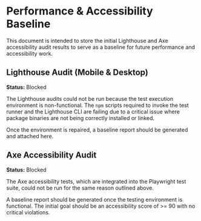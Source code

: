 # Performance & Accessibility Baseline

This document is intended to store the initial Lighthouse and Axe accessibility audit results to serve as a baseline for future performance and accessibility work.

## Lighthouse Audit (Mobile & Desktop)

**Status:** Blocked

The Lighthouse audits could not be run because the test execution environment is non-functional. The `npm` scripts required to invoke the test runner and the Lighthouse CLI are failing due to a critical issue where package binaries are not being correctly installed or linked.

Once the environment is repaired, a baseline report should be generated and attached here.

## Axe Accessibility Audit

**Status:** Blocked

The Axe accessibility tests, which are integrated into the Playwright test suite, could not be run for the same reason outlined above.

A baseline report should be generated once the testing environment is functional. The initial goal should be an accessibility score of >= 90 with no critical violations.
